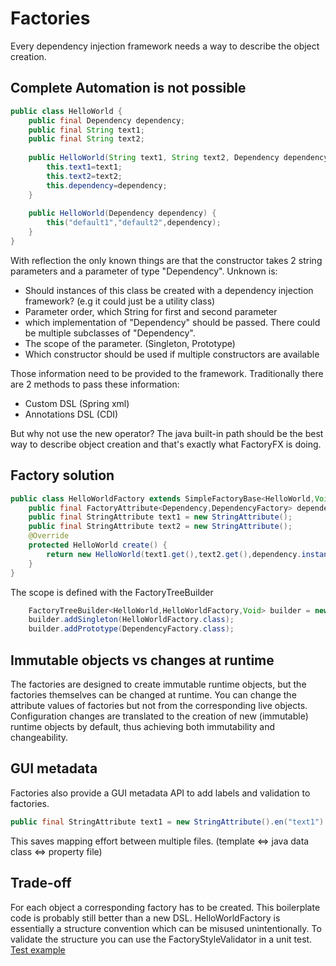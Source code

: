 # Factories

Every dependency injection framework needs a way to describe the object creation.

## Complete Automation is not possible
```java
public class HelloWorld {
    public final Dependency dependency;
    public final String text1;
    public final String text2;
   
    public HelloWorld(String text1, String text2, Dependency dependency) {
        this.text1=text1;
        this.text2=text2;
        this.dependency=dependency;
    }
    
    public HelloWorld(Dependency dependency) {
        this("default1","default2",dependency);
    }
}
```
With reflection the only known things are that the constructor takes 2 string parameters and a parameter of type "Dependency".
Unknown is:
* Should instances of this class be created with a dependency injection framework? (e.g it could just be a utility class)
* Parameter order, which String for first and second parameter
* which implementation of "Dependency" should be passed. There could be multiple subclasses of "Dependency".
* The scope of the parameter. (Singleton, Prototype)
* Which constructor should be used if multiple constructors are available

Those information need to be provided to the framework.
Traditionally there are 2 methods to pass these information:
* Custom DSL (Spring xml)
* Annotations DSL (CDI)

But why not use the new operator? The java built-in path should be the best way to describe object creation and
that's exactly what FactoryFX is doing.

## Factory solution
```java
public class HelloWorldFactory extends SimpleFactoryBase<HelloWorld,Void,HelloWorldFactory> {
    public final FactoryAttribute<Dependency,DependencyFactory> dependency =new FactoryAttribute<>(DependencyFactory.class);
    public final StringAttribute text1 = new StringAttribute();
    public final StringAttribute text2 = new StringAttribute();
    @Override
    protected HelloWorld create() {
        return new HelloWorld(text1.get(),text2.get(),dependency.instance());
    }
}
```
The scope is defined with the FactoryTreeBuilder
```java
    FactoryTreeBuilder<HelloWorld,HelloWorldFactory,Void> builder = new FactoryTreeBuilder<>(HelloWorldFactory.class);
    builder.addSingleton(HelloWorldFactory.class);
    builder.addPrototype(DependencyFactory.class);
```

## Immutable objects vs changes at runtime
The factories are designed to create immutable runtime objects, but the factories themselves can be changed at runtime.
You can change the attribute values of factories but not from the corresponding live objects. Configuration changes are
translated to the creation of new (immutable) runtime objects by default, thus achieving both immutability and changeability. 

## GUI metadata
Factories also provide a GUI metadata API to add labels and validation to factories.
```java
public final StringAttribute text1 = new StringAttribute().en("text1").de("täxt1");
```
This saves mapping effort between multiple files. (template <=> java data class <=> property file)

## Trade-off
For each object a corresponding factory has to be created. This boilerplate code is probably still better than a new DSL.
HelloWorldFactory is essentially a structure convention which can be misused unintentionally. 
To validate the structure you can use the FactoryStyleValidator in a unit test. 
[Test example](./../../../../../../../../../example/src/test/java/io/github/factoryfx/example/FactoryTest.java)
